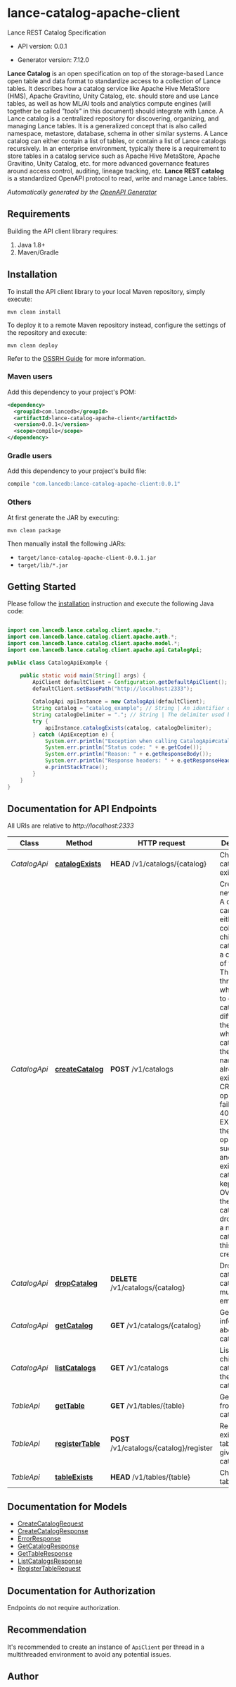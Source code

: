 # lance-catalog-apache-client

Lance REST Catalog Specification

- API version: 0.0.1

- Generator version: 7.12.0

**Lance Catalog** is an open specification on top of the storage-based Lance open table and data format  to standardize access to a collection of Lance tables. It describes how a catalog service like Apache Hive MetaStore (HMS), Apache Gravitino, Unity Catalog, etc. should store and use Lance tables, as well as how ML/AI tools and analytics compute engines (will together be called _\"tools\"_ in this document) should integrate with Lance.
A Lance catalog is a centralized repository for discovering, organizing, and managing Lance tables. It is a generalized concept that is also called namespace, metastore, database, schema in other similar systems. A Lance catalog can either contain a list of tables, or contain a list of Lance catalogs recursively.
In an enterprise environment, typically there is a requirement to store tables in a catalog service  such as Apache Hive MetaStore, Apache Gravitino, Unity Catalog, etc.  for more advanced governance features around access control, auditing, lineage tracking, etc. **Lance REST catalog** is a standardized OpenAPI protocol to read, write and manage Lance tables.



*Automatically generated by the [OpenAPI Generator](https://openapi-generator.tech)*

## Requirements

Building the API client library requires:

1. Java 1.8+
2. Maven/Gradle

## Installation

To install the API client library to your local Maven repository, simply execute:

```shell
mvn clean install
```

To deploy it to a remote Maven repository instead, configure the settings of the repository and execute:

```shell
mvn clean deploy
```

Refer to the [OSSRH Guide](http://central.sonatype.org/pages/ossrh-guide.html) for more information.

### Maven users

Add this dependency to your project's POM:

```xml
<dependency>
  <groupId>com.lancedb</groupId>
  <artifactId>lance-catalog-apache-client</artifactId>
  <version>0.0.1</version>
  <scope>compile</scope>
</dependency>
```

### Gradle users

Add this dependency to your project's build file:

```groovy
compile "com.lancedb:lance-catalog-apache-client:0.0.1"
```

### Others

At first generate the JAR by executing:

```shell
mvn clean package
```

Then manually install the following JARs:

- `target/lance-catalog-apache-client-0.0.1.jar`
- `target/lib/*.jar`

## Getting Started

Please follow the [installation](#installation) instruction and execute the following Java code:

```java

import com.lancedb.lance.catalog.client.apache.*;
import com.lancedb.lance.catalog.client.apache.auth.*;
import com.lancedb.lance.catalog.client.apache.model.*;
import com.lancedb.lance.catalog.client.apache.api.CatalogApi;

public class CatalogApiExample {

    public static void main(String[] args) {
        ApiClient defaultClient = Configuration.getDefaultApiClient();
        defaultClient.setBasePath("http://localhost:2333");
        
        CatalogApi apiInstance = new CatalogApi(defaultClient);
        String catalog = "catalog_example"; // String | An identifier of the catalog.
        String catalogDelimiter = "."; // String | The delimiter used by the catalog identifier
        try {
            apiInstance.catalogExists(catalog, catalogDelimiter);
        } catch (ApiException e) {
            System.err.println("Exception when calling CatalogApi#catalogExists");
            System.err.println("Status code: " + e.getCode());
            System.err.println("Reason: " + e.getResponseBody());
            System.err.println("Response headers: " + e.getResponseHeaders());
            e.printStackTrace();
        }
    }
}

```

## Documentation for API Endpoints

All URIs are relative to *http://localhost:2333*

Class | Method | HTTP request | Description
------------ | ------------- | ------------- | -------------
*CatalogApi* | [**catalogExists**](docs/CatalogApi.md#catalogExists) | **HEAD** /v1/catalogs/{catalog} | Check if a catalog exists
*CatalogApi* | [**createCatalog**](docs/CatalogApi.md#createCatalog) | **POST** /v1/catalogs | Create a new catalog. A catalog can manage either a collection of child catalogs, or a collection of tables. There are three modes when trying to create a catalog to differentiate the behavior when a catalog of the same name already exists:   * CREATE: the operation fails with 400.   * EXIST_OK: the operation succeeds and the existing catalog is kept.   * OVERWRITE: the existing catalog is dropped and a new empty catalog with this name is created. 
*CatalogApi* | [**dropCatalog**](docs/CatalogApi.md#dropCatalog) | **DELETE** /v1/catalogs/{catalog} | Drop a catalog. The catalog must be empty.
*CatalogApi* | [**getCatalog**](docs/CatalogApi.md#getCatalog) | **GET** /v1/catalogs/{catalog} | Get information about a catalog
*CatalogApi* | [**listCatalogs**](docs/CatalogApi.md#listCatalogs) | **GET** /v1/catalogs | List all direct child catalogs of the root catalog. 
*TableApi* | [**getTable**](docs/TableApi.md#getTable) | **GET** /v1/tables/{table} | Get a table from the catalog
*TableApi* | [**registerTable**](docs/TableApi.md#registerTable) | **POST** /v1/catalogs/{catalog}/register | Register an existing table in the given catalog. 
*TableApi* | [**tableExists**](docs/TableApi.md#tableExists) | **HEAD** /v1/tables/{table} | Check if a table exists


## Documentation for Models

 - [CreateCatalogRequest](docs/CreateCatalogRequest.md)
 - [CreateCatalogResponse](docs/CreateCatalogResponse.md)
 - [ErrorResponse](docs/ErrorResponse.md)
 - [GetCatalogResponse](docs/GetCatalogResponse.md)
 - [GetTableResponse](docs/GetTableResponse.md)
 - [ListCatalogsResponse](docs/ListCatalogsResponse.md)
 - [RegisterTableRequest](docs/RegisterTableRequest.md)


<a id="documentation-for-authorization"></a>
## Documentation for Authorization

Endpoints do not require authorization.


## Recommendation

It's recommended to create an instance of `ApiClient` per thread in a multithreaded environment to avoid any potential issues.

## Author



